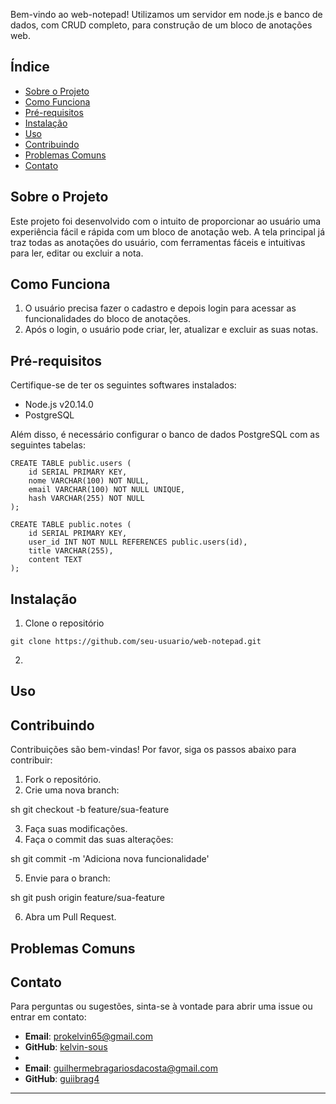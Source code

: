Bem-vindo ao web-notepad! Utilizamos um servidor em node.js e banco de dados, com CRUD completo, para construção de um bloco de anotações web. 

## Índice 

- [Sobre o Projeto](#sobre-o-projeto)
- [Como Funciona](#como-funciona)
- [Pré-requisitos](#pré-requisitos)
- [Instalação](#instalação)
- [Uso](#uso)
- [Contribuindo](#contribuindo)
- [Problemas Comuns](#problemas-comuns)
- [Contato](#contato)


## Sobre o Projeto
Este projeto foi desenvolvido com o intuito de proporcionar ao usuário uma experiência fácil e rápida com um bloco de anotação web. A tela principal já traz todas as anotações do usuário, com ferramentas fáceis e intuitivas para ler, editar ou excluir a nota.

## Como Funciona

1. O usuário precisa fazer o cadastro e depois login para acessar as funcionalidades do bloco de anotações.
2. Após o login, o usuário pode criar, ler, atualizar e excluir as suas notas.

## Pré-requisitos

Certifique-se de ter os seguintes softwares instalados:

* Node.js v20.14.0
* PostgreSQL

Além disso, é necessário configurar o banco de dados PostgreSQL com as seguintes tabelas:

```
CREATE TABLE public.users (
    id SERIAL PRIMARY KEY,
    nome VARCHAR(100) NOT NULL,
    email VARCHAR(100) NOT NULL UNIQUE,
    hash VARCHAR(255) NOT NULL
);

CREATE TABLE public.notes (
    id SERIAL PRIMARY KEY,
    user_id INT NOT NULL REFERENCES public.users(id),
    title VARCHAR(255),
    content TEXT
);
```

## Instalação

1. Clone o repositório
```
git clone https://github.com/seu-usuario/web-notepad.git
```
2. 

## Uso

## Contribuindo

Contribuições são bem-vindas! Por favor, siga os passos abaixo para contribuir:

1. Fork o repositório.
2. Crie uma nova branch:

    
sh
    git checkout -b feature/sua-feature


3. Faça suas modificações.
4. Faça o commit das suas alterações:

    
sh
    git commit -m 'Adiciona nova funcionalidade'


5. Envie para o branch:

    
sh
    git push origin feature/sua-feature


6. Abra um Pull Request.

## Problemas Comuns


## Contato

Para perguntas ou sugestões, sinta-se à vontade para abrir uma issue ou entrar em contato:

- **Email**: prokelvin65@gmail.com
- **GitHub**: [kelvin-sous](https://github.com/kelvin-sous)
- 
- **Email**: guilhermebragariosdacosta@gmail.com
- **GitHub**: [guiibrag4](https://github.com/guiibrag4)

---
